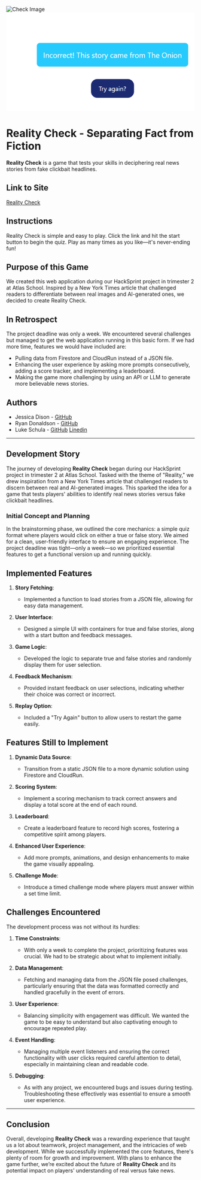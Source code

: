 <img src="check.png"
     alt="Check Image" />
<img src="Example.png"
     alt="Example Image" />

# Reality Check - Separating Fact from Fiction

**Reality Check** is a game that tests your skills in deciphering real news stories from fake clickbait headlines.

## Link to Site
[Reality Check](#)

## Instructions
Reality Check is simple and easy to play. Click the link and hit the start button to begin the quiz. Play as many times as you like—it's never-ending fun!

## Purpose of this Game
We created this web application during our HackSprint project in trimester 2 at Atlas School. Inspired by a New York Times article that challenged readers to differentiate between real images and AI-generated ones, we decided to create Reality Check.

## In Retrospect
The project deadline was only a week. We encountered several challenges but managed to get the web application running in this basic form. If we had more time, features we would have included are:

- Pulling data from Firestore and CloudRun instead of a JSON file.
- Enhancing the user experience by asking more prompts consecutively, adding a score tracker, and implementing a leaderboard.
- Making the game more challenging by using an API or LLM to generate more believable news stories.

## Authors
- Jessica Dison - [GitHub](https://github.com/jessasesh)
- Ryan Donaldson - [GitHub](https://github.com/donaldrs01)
- Luke Schula - [GitHub](https://github.com/lukeschula) [Linedin](https://www.linkedin.com/in/luke-schula-480548169/)


---

## Development Story

The journey of developing **Reality Check** began during our HackSprint project in trimester 2 at Atlas School. Tasked with the theme of "Reality," we drew inspiration from a New York Times article that challenged readers to discern between real and AI-generated images. This sparked the idea for a game that tests players' abilities to identify real news stories versus fake clickbait headlines.

### Initial Concept and Planning
In the brainstorming phase, we outlined the core mechanics: a simple quiz format where players would click on either a true or false story. We aimed for a clean, user-friendly interface to ensure an engaging experience. The project deadline was tight—only a week—so we prioritized essential features to get a functional version up and running quickly.

## Implemented Features
1. **Story Fetching**:
   - Implemented a function to load stories from a JSON file, allowing for easy data management.

2. **User Interface**:
   - Designed a simple UI with containers for true and false stories, along with a start button and feedback messages.

3. **Game Logic**:
   - Developed the logic to separate true and false stories and randomly display them for user selection.

4. **Feedback Mechanism**:
   - Provided instant feedback on user selections, indicating whether their choice was correct or incorrect.

5. **Replay Option**:
   - Included a "Try Again" button to allow users to restart the game easily.

## Features Still to Implement
1. **Dynamic Data Source**:
   - Transition from a static JSON file to a more dynamic solution using Firestore and CloudRun.

2. **Scoring System**:
   - Implement a scoring mechanism to track correct answers and display a total score at the end of each round.

3. **Leaderboard**:
   - Create a leaderboard feature to record high scores, fostering a competitive spirit among players.

4. **Enhanced User Experience**:
   - Add more prompts, animations, and design enhancements to make the game visually appealing.

5. **Challenge Mode**:
   - Introduce a timed challenge mode where players must answer within a set time limit.

## Challenges Encountered
The development process was not without its hurdles:

1. **Time Constraints**:
   - With only a week to complete the project, prioritizing features was crucial. We had to be strategic about what to implement initially.

2. **Data Management**:
   - Fetching and managing data from the JSON file posed challenges, particularly ensuring that the data was formatted correctly and handled gracefully in the event of errors.

3. **User Experience**:
   - Balancing simplicity with engagement was difficult. We wanted the game to be easy to understand but also captivating enough to encourage repeated play.

4. **Event Handling**:
   - Managing multiple event listeners and ensuring the correct functionality with user clicks required careful attention to detail, especially in maintaining clean and readable code.

5. **Debugging**:
   - As with any project, we encountered bugs and issues during testing. Troubleshooting these effectively was essential to ensure a smooth user experience.

---

## Conclusion
Overall, developing **Reality Check** was a rewarding experience that taught us a lot about teamwork, project management, and the intricacies of web development. While we successfully implemented the core features, there's plenty of room for growth and improvement. With plans to enhance the game further, we’re excited about the future of **Reality Check** and its potential impact on players' understanding of real versus fake news.
